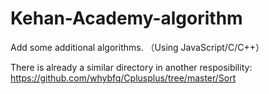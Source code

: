 # Kehan-Academy-algorithm
Add some additional algorithms.
（Using JavaScript/C/C++）

There is already a similar directory in another resposibility: https://github.com/whybfq/Cplusplus/tree/master/Sort 
